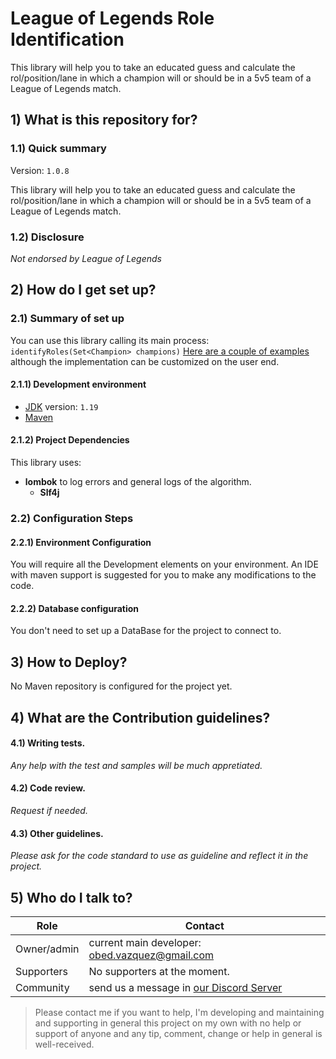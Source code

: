 # League of Legends Role Identification
This library will help you to take an educated guess and calculate the rol/position/lane in which a champion will or should be in a 5v5 team of a League of Legends match.

## 1) What is this repository for?

### 1.1) Quick summary
Version: `1.0.8`

This library will help you to take an educated guess and calculate the rol/position/lane in which a champion will or should be in a 5v5 team of a League of Legends match.

### 1.2) Disclosure
_Not endorsed by League of Legends_

## 2) How do I get set up? ###


### 2.1) Summary of set up
You can use this library calling its main process: `identifyRoles(Set<Champion> champions)`
[Here are a couple of examples](https://github.com/WhiteOrganization/league-of-legends-role-identification/blob/main/src/test/java/org/white_sdev/white_gaming/lol/ChampionRoleTest.java) although the implementation can be customized on the user end.


#### 2.1.1) Development environment
- [JDK](https://openjdk.org/) version: 	`1.19`
- [Maven](https://maven.apache.org/download.cgi)

#### 2.1.2) Project Dependencies
This library uses:
- **lombok** to log errors and general logs of the algorithm.
    - **Slf4j**


### 2.2) Configuration Steps
#### 2.2.1) Environment Configuration
  You will require all the Development elements on your environment. 
  An IDE with maven support is suggested for you to make any modifications to the code.
#### 2.2.2) Database configuration
You don't need to set up a DataBase for the project to connect to.

## 3) How to Deploy?
No Maven repository is configured for the project yet.
## 4) What are the Contribution guidelines?

#### 4.1) Writing tests.

_Any help with the test and samples will be much appretiated._

#### 4.2) Code review.

_Request if needed._

#### 4.3) Other guidelines.

_Please ask for the code standard to use as guideline and reflect it in the project._

## 5) Who do I talk to?

<table>
<thead><tr><th><b>Role</b></th> <th><b>Contact</b></th></tr></thead>
<tr><td>Owner/admin</td><td>current main developer: <a href='mailto:obed.vazquez@gmail.com'>obed.vazquez@gmail.com</a></td></tr>
<tr><td>Supporters</td><td>No supporters at the moment.</td></tr>
<tr><td>Community</td><td> send us a message in <a href='http://discord.whiteweb.tech'> our Discord Server</a></td></tr>
</table>

>Please contact me if you want to help, I'm developing and maintaining and supporting in general this project 
on my own with no help or support of anyone and any tip, comment, change or help in general is well-received.

